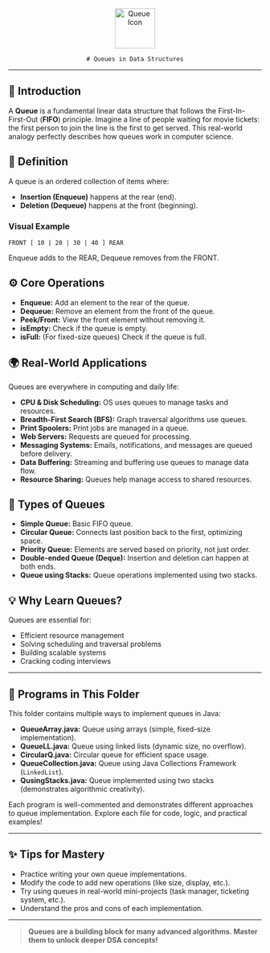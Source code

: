 <div align="center">
	<img src="https://img.icons8.com/color/96/queue.png" width="80" alt="Queue Icon"/>
  
	# Queues in Data Structures
</div>

---

## 📖 Introduction
A **Queue** is a fundamental linear data structure that follows the First-In-First-Out (**FIFO**) principle. Imagine a line of people waiting for movie tickets: the first person to join the line is the first to get served. This real-world analogy perfectly describes how queues work in computer science.

## 📝 Definition
A queue is an ordered collection of items where:
- **Insertion (Enqueue)** happens at the rear (end).
- **Deletion (Dequeue)** happens at the front (beginning).

### Visual Example
```
FRONT [ 10 | 20 | 30 | 40 ] REAR
```
Enqueue adds to the REAR, Dequeue removes from the FRONT.

## ⚙️ Core Operations
- **Enqueue:** Add an element to the rear of the queue.
- **Dequeue:** Remove an element from the front of the queue.
- **Peek/Front:** View the front element without removing it.
- **isEmpty:** Check if the queue is empty.
- **isFull:** (For fixed-size queues) Check if the queue is full.

## 🌍 Real-World Applications
Queues are everywhere in computing and daily life:
- **CPU & Disk Scheduling:** OS uses queues to manage tasks and resources.
- **Breadth-First Search (BFS):** Graph traversal algorithms use queues.
- **Print Spoolers:** Print jobs are managed in a queue.
- **Web Servers:** Requests are queued for processing.
- **Messaging Systems:** Emails, notifications, and messages are queued before delivery.
- **Data Buffering:** Streaming and buffering use queues to manage data flow.
- **Resource Sharing:** Queues help manage access to shared resources.

## 🧩 Types of Queues
- **Simple Queue:** Basic FIFO queue.
- **Circular Queue:** Connects last position back to the first, optimizing space.
- **Priority Queue:** Elements are served based on priority, not just order.
- **Double-ended Queue (Deque):** Insertion and deletion can happen at both ends.
- **Queue using Stacks:** Queue operations implemented using two stacks.

## 💡 Why Learn Queues?
Queues are essential for:
- Efficient resource management
- Solving scheduling and traversal problems
- Building scalable systems
- Cracking coding interviews

---

## 📂 Programs in This Folder
This folder contains multiple ways to implement queues in Java:

- **QueueArray.java:** Queue using arrays (simple, fixed-size implementation).
- **QueueLL.java:** Queue using linked lists (dynamic size, no overflow).
- **CircularQ.java:** Circular queue for efficient space usage.
- **QueueCollection.java:** Queue using Java Collections Framework (`LinkedList`).
- **QusingStacks.java:** Queue implemented using two stacks (demonstrates algorithmic creativity).

Each program is well-commented and demonstrates different approaches to queue implementation. Explore each file for code, logic, and practical examples!

---

## ✨ Tips for Mastery
- Practice writing your own queue implementations.
- Modify the code to add new operations (like size, display, etc.).
- Try using queues in real-world mini-projects (task manager, ticketing system, etc.).
- Understand the pros and cons of each implementation.

---

> **Queues are a building block for many advanced algorithms. Master them to unlock deeper DSA concepts!**
